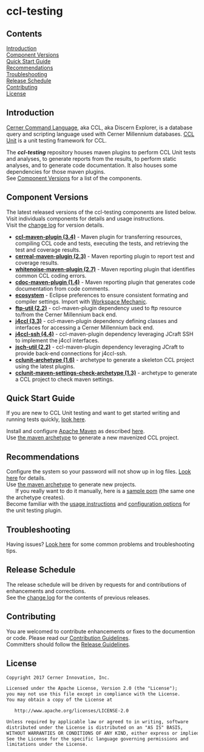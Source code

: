 # ccl-testing

## Contents
[Introduction](#introduction)  
[Component Versions](#component-versions)  
[Quick Start Guide](#quick-start-guide)  
[Recommendations](#recommendations)  
[Troubleshooting](#troubleshooting)  
[Release Schedule](#release-schedule)  
[Contributing](#contributing)  
[License](#license)  

## Introduction
[Cerner Command Language][CCL], aka CCL, aka Discern Explorer, is a database query and scripting language used with Cerner Millennium databases.  [CCL Unit][ccl_unit] 
is a unit testing framework for CCL.

The ***ccl-testing*** repository houses maven plugins to perform CCL Unit tests and analyses, to generate reports from the results, to perform static analyses,
and to generate code documentation. It also houses some dependencies for those maven plugins.  
See [Component Versions](#component-versions) for a list of the components.  


## Component Versions
The latest released versions of the ccl-testing components are listed below.  
Visit individuals components for details and usage instructions.  
Visit the [change log](CHANGELOG.md) for version details. 

* [**ccl-maven-plugin (3.4)**][ccl-maven-plugin] - Maven plugin for transferring resources, compiling CCL code and tests, executing the
tests, and retrieving the test and coverage results.
* [**cerreal-maven-plugin (2.3)**](cerreal-maven-plugin/README.md) - Maven reporting plugin to report test and coverage results.
* [**whitenoise-maven-plugin (2.7)**](whitenoise/whitenoise-maven-plugin/README.md) - Maven reporting plugin that identifies common CCL coding errors.
* [**cdoc-maven-plugin (1.4)**](cdoc/cdoc-maven-plugin/README.md) - Maven reporting plugin that generates code documentation from code comments.
* [**ecosystem**](ecosystem/README.md) - Eclipse preferences to ensure consistent formating and compiler settings. Import with [Workspace Mechanic][workspace_mechanic].
* [**ftp-util (2.2)**](ftp-util/README.md) - ccl-maven-plugin dependency used to ftp resource to/from the Cerner Millennium back end.
* [**j4ccl (3.3)**](j4ccl/README.md) - ccl-maven-plugin dependency defining   classes and interfaces for accessing a Cerner Millennium back end.
* [**j4ccl-ssh (4.4)**](j4ccl-ssh/README.md) - ccl-maven-plugin dependency leveraging JCraft SSH to implement the j4ccl interfaces.
* [**jsch-util (2.2)**](jsch-util/README.md) - ccl-maven-plugin dependency leveraging JCraft to provide back-end connections for j4ccl-ssh.
* [**cclunit-archetype (1.6)**][archetype usage] - archetype to generate a skeleton CCL project using the latest plugins.
* [**cclunit-maven-settings-check-archetype (1.3)**][archetype usage] - archetype to generate a CCL project to check maven settings.
  
## Quick Start Guide
If you are new to CCL Unit testing and want to get started writing and running tests quickly, [look here][ccl_unit_usage].  

Install and configure [Apache Maven](https://maven.apache.org/) as described [here](doc/CONFIGUREMAVEN.md).  
Use [the maven archetype][archetype usage] to generate a new mavenized CCL project.

## Recommendations
Configure the system so your password will not show up in log files. [Look here](ccl-maven-plugin/doc/PASSWORDLOGGING.md) for details.  
Use [the maven archetype][archetype usage] to generate new projects.  
&nbsp;&nbsp;&nbsp;&nbsp;&nbsp;&nbsp;If you really want to do it manually, here is a [sample pom] (the same one the archetype creates).    
Become familiar with the [usage instructions][ccl-maven-plugin] and [configuration options][ccl-maven-plugin-configuration-options] for the unit testing plugin.  


## Troubleshooting  
Having issues? [Look here](ccl-maven-plugin/doc/BUILDISSUES.md) for some common problems and troubleshooting tips.


## Release Schedule

The release schedule will be driven by requests for and contributions of enhancements and corrections.  
See the [change log](CHANGELOG.md) for the contents of previous releases.

## Contributing

You are welcomed to contribute enhancements or fixes to the documention or code. Please read our [Contribution Guidelines][contibution_guidelines].  
Committers should follow the [Release Guidelines][release_guidelines].


## License

```markdown
Copyright 2017 Cerner Innovation, Inc.

Licensed under the Apache License, Version 2.0 (the "License");
you may not use this file except in compliance with the License.
You may obtain a copy of the License at

   http://www.apache.org/licenses/LICENSE-2.0

Unless required by applicable law or agreed to in writing, software
distributed under the License is distributed on an "AS IS" BASIS,
WITHOUT WARRANTIES OR CONDITIONS OF ANY KIND, either express or implied.
See the License for the specific language governing permissions and
limitations under the License.
```


[CCL]: https://en.wikipedia.org/wiki/Cerner_CCL
[contibution_guidelines]: CONTRIBUTING.md#contributing
[release_guidelines]: RELEASING.md#releasing-ccl-testing
[ccl_unit]: https://github.com/cerner/cclunit-framework
[ccl_unit_usage]: https://github.com/cerner/cclunit-framework#cclunit-framework
[archetype usage]: ./archetype/ARCHETYPEUSAGE.md
[sample pom]: ccl-maven-plugin/doc/SAMPLEPOM.md
[ccl-maven-plugin]: ccl-maven-plugin/README.md
[ccl-maven-plugin-configuration-options]: ccl-maven-plugin/doc/CONFIGURATIONOPTIONS.md
[workspace_mechanic]: https://code.google.com/archive/a/eclipselabs.org/p/workspacemechanic 
